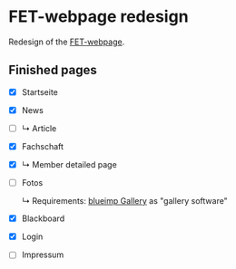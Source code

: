# FET-webpage redesign
Redesign of the [FET-webpage](https://fet.at).

## Finished pages
- [X] Startseite
- [X] News
- [ ] ↳ Article
- [X] Fachschaft
- [X] ↳ Member detailed page
- [ ] Fotos 

  ↳ Requirements: [blueimp Gallery](https://github.com/blueimp/Gallery) as "gallery software"
- [X] Blackboard
- [X] Login
- [ ] Impressum
